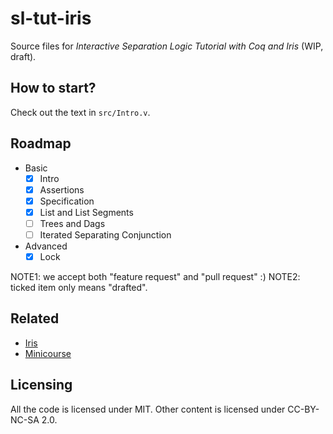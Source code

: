 # sl-tut-iris

Source files for *Interactive Separation Logic Tutorial with Coq and Iris* (WIP, draft).

## How to start?

Check out the text in `src/Intro.v`.

## Roadmap

* Basic
  - [x] Intro
  - [x] Assertions
  - [x] Specification
  - [x] List and List Segments
  - [ ] Trees and Dags
  - [ ] Iterated Separating Conjunction
* Advanced
  - [x] Lock

NOTE1: we accept both "feature request" and "pull request" :)
NOTE2: ticked item only means "drafted".

## Related

- [Iris](https://gitlab.mpi-sws.org/FP/iris-coq)
- [Minicourse](http://www.cs.cmu.edu/afs/cs.cmu.edu/project/fox-19/member/jcr/www15818As2009/cs818A3-09.html)

## Licensing

All the code is licensed under MIT. Other content is licensed under CC-BY-NC-SA 2.0.
